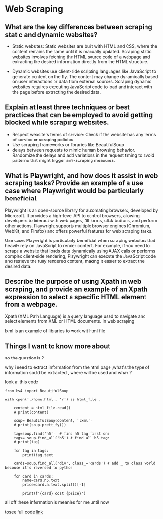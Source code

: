 # Web Scraping 

## What are the key differences between scraping static and dynamic websites?

- Static websites: Static websites are built with HTML and CSS, where the content remains the same until it is manually updated. Scraping static websites involves fetching the HTML source code of a webpage and extracting the desired information directly from the HTML structure.

- Dynamic websites use client-side scripting languages like JavaScript to generate content on the fly. The content may change dynamically based on user interactions or data from external sources. Scraping dynamic websites requires executing JavaScript code to load and interact with the page before extracting the desired data.



## Explain at least three techniques or best practices that can be employed to avoid getting blocked while scraping websites.

- Respect website's terms of service: Check if the website has any terms of service or scraping policies
- Use scraping frameworks or libraries like BeautifulSoup
- delays between requests to mimic human browsing behavior. Randomize the delays and add variations in the request timing to avoid patterns that might trigger anti-scraping measures.


## What is Playwright, and how does it assist in web scraping tasks? Provide an example of a use case where Playwright would be particularly beneficial.

Playwright is an open-source library for automating browsers, developed by Microsoft. It provides a high-level API to control browsers, allowing developers to interact with web pages, fill forms, click buttons, and perform other actions. Playwright supports multiple browser engines (Chromium, WebKit, and Firefox) and offers powerful features for web scraping tasks.

Use case: Playwright is particularly beneficial when scraping websites that heavily rely on JavaScript to render content. For example, if you need to scrape a website that loads data dynamically using AJAX calls or performs complex client-side rendering, Playwright can execute the JavaScript code and retrieve the fully rendered content, making it easier to extract the desired data.

## Describe the purpose of using Xpath in web scraping, and provide an example of an Xpath expression to select a specific HTML element from a webpage.

Xpath (XML Path Language) is a query language used to navigate and select elements from XML or HTML documents. In web scraping

lxml is an example of libraries to work wit html file 


## Things I want to know more about

so the question is ? 

why i need to extract information from the html page ,what's the type of information sould be extracted , where will be used and whay ? 


look at this code 
```
from bs4 import BeautifulSoup

with open('./home.html', 'r') as html_file :

    content = html_file.read()
    # print(content)

    soup= BeautifulSoup(content, 'lxml')
    # print(soup.prettify())

    tag=soup.find('h5')  # find h5 tag first one
    tags= soup.find_all('h5') # find all h5 tags
    # print(tag) 

    for tag in tags:
        print(tag.text) 

    cards=soup.find_all('div', class_='cards') # add _ to class world becouse it's reversed to python

    for card in cards:
        name=card.h5.text
        price=card.a.text.split()[-1]

        print(f'{card} cost {price}')
```

all off these information is meanles for me until now 

tosee full code 
[link](https://github.com/AbdelrahmanElatrash/web_socet)